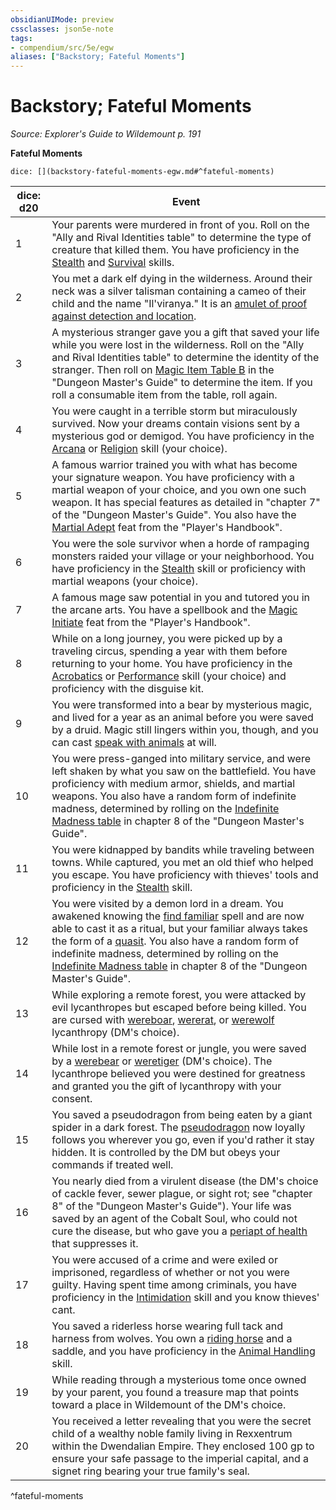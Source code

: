 ```yaml
---
obsidianUIMode: preview
cssclasses: json5e-note
tags:
- compendium/src/5e/egw
aliases: ["Backstory; Fateful Moments"]
---
```

# Backstory; Fateful Moments
*Source: Explorer's Guide to Wildemount p. 191* 

**Fateful Moments**

`dice: [](backstory-fateful-moments-egw.md#^fateful-moments)`

| dice: d20 | Event |
|-----------|-------|
| 1 | Your parents were murdered in front of you. Roll on the "Ally and Rival Identities table" to determine the type of creature that killed them. You have proficiency in the [Stealth](2-Mechanics/CLI/rules/skills.md#Stealth) and [Survival](2-Mechanics/CLI/rules/skills.md#Survival) skills. |
| 2 | You met a dark elf dying in the wilderness. Around their neck was a silver talisman containing a cameo of their child and the name "Il'viranya." It is an [amulet of proof against detection and location](2-Mechanics/CLI/items/amulet-of-proof-against-detection-and-location.md). |
| 3 | A mysterious stranger gave you a gift that saved your life while you were lost in the wilderness. Roll on the "Ally and Rival Identities table" to determine the identity of the stranger. Then roll on [Magic Item Table B](2-Mechanics/CLI/tables/magic-item-table-b.md) in the "Dungeon Master's Guide" to determine the item. If you roll a consumable item from the table, roll again. |
| 4 | You were caught in a terrible storm but miraculously survived. Now your dreams contain visions sent by a mysterious god or demigod. You have proficiency in the [Arcana](2-Mechanics/CLI/rules/skills.md#Arcana) or [Religion](2-Mechanics/CLI/rules/skills.md#Religion) skill (your choice). |
| 5 | A famous warrior trained you with what has become your signature weapon. You have proficiency with a martial weapon of your choice, and you own one such weapon. It has special features as detailed in "chapter 7" of the "Dungeon Master's Guide". You also have the [Martial Adept](2-Mechanics/CLI/feats/martial-adept.md) feat from the "Player's Handbook". |
| 6 | You were the sole survivor when a horde of rampaging monsters raided your village or your neighborhood. You have proficiency in the [Stealth](2-Mechanics/CLI/rules/skills.md#Stealth) skill or proficiency with martial weapons (your choice). |
| 7 | A famous mage saw potential in you and tutored you in the arcane arts. You have a spellbook and the [Magic Initiate](2-Mechanics/CLI/feats/magic-initiate.md) feat from the "Player's Handbook". |
| 8 | While on a long journey, you were picked up by a traveling circus, spending a year with them before returning to your home. You have proficiency in the [Acrobatics](2-Mechanics/CLI/rules/skills.md#Acrobatics) or [Performance](2-Mechanics/CLI/rules/skills.md#Performance) skill (your choice) and proficiency with the disguise kit. |
| 9 | You were transformed into a bear by mysterious magic, and lived for a year as an animal before you were saved by a druid. Magic still lingers within you, though, and you can cast [speak with animals](2-Mechanics/CLI/spells/speak-with-animals.md) at will. |
| 10 | You were press-ganged into military service, and were left shaken by what you saw on the battlefield. You have proficiency with medium armor, shields, and martial weapons. You also have a random form of indefinite madness, determined by rolling on the [Indefinite Madness table](2-Mechanics/CLI/tables/indefinite-madness.md) in chapter 8 of the "Dungeon Master's Guide". |
| 11 | You were kidnapped by bandits while traveling between towns. While captured, you met an old thief who helped you escape. You have proficiency with thieves' tools and proficiency in the [Stealth](2-Mechanics/CLI/rules/skills.md#Stealth) skill. |
| 12 | You were visited by a demon lord in a dream. You awakened knowing the [find familiar](2-Mechanics/CLI/spells/find-familiar.md) spell and are now able to cast it as a ritual, but your familiar always takes the form of a [quasit](2-Mechanics/CLI/bestiary/fiend/quasit.md). You also have a random form of indefinite madness, determined by rolling on the [Indefinite Madness table](2-Mechanics/CLI/tables/indefinite-madness.md) in chapter 8 of the "Dungeon Master's Guide". |
| 13 | While exploring a remote forest, you were attacked by evil lycanthropes but escaped before being killed. You are cursed with [wereboar](2-Mechanics/CLI/bestiary/humanoid/wereboar.md), [wererat](2-Mechanics/CLI/bestiary/humanoid/wererat.md), or [werewolf](2-Mechanics/CLI/bestiary/humanoid/werewolf.md) lycanthropy (DM's choice). |
| 14 | While lost in a remote forest or jungle, you were saved by a [werebear](2-Mechanics/CLI/bestiary/humanoid/werebear.md) or [weretiger](2-Mechanics/CLI/bestiary/humanoid/weretiger.md) (DM's choice). The lycanthrope believed you were destined for greatness and granted you the gift of lycanthropy with your consent. |
| 15 | You saved a pseudodragon from being eaten by a giant spider in a dark forest. The [pseudodragon](2-Mechanics/CLI/bestiary/dragon/pseudodragon.md) now loyally follows you wherever you go, even if you'd rather it stay hidden. It is controlled by the DM but obeys your commands if treated well. |
| 16 | You nearly died from a virulent disease (the DM's choice of cackle fever, sewer plague, or sight rot; see "chapter 8" of the "Dungeon Master's Guide"). Your life was saved by an agent of the Cobalt Soul, who could not cure the disease, but who gave you a [periapt of health](2-Mechanics/CLI/items/periapt-of-health.md) that suppresses it. |
| 17 | You were accused of a crime and were exiled or imprisoned, regardless of whether or not you were guilty. Having spent time among criminals, you have proficiency in the [Intimidation](2-Mechanics/CLI/rules/skills.md#Intimidation) skill and you know thieves' cant. |
| 18 | You saved a riderless horse wearing full tack and harness from wolves. You own a [riding horse](2-Mechanics/CLI/bestiary/beast/riding-horse.md) and a saddle, and you have proficiency in the [Animal Handling](2-Mechanics/CLI/rules/skills.md#Animal%20Handling) skill. |
| 19 | While reading through a mysterious tome once owned by your parent, you found a treasure map that points toward a place in Wildemount of the DM's choice. |
| 20 | You received a letter revealing that you were the secret child of a wealthy noble family living in Rexxentrum within the Dwendalian Empire. They enclosed 100 gp to ensure your safe passage to the imperial capital, and a signet ring bearing your true family's seal. |
^fateful-moments